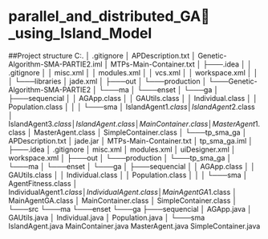 # parallel_and_distributed_GA🧬_using_Island_Model
##Project structure
C:.
│   .gitignore
│   APDescription.txt
│   Genetic-Algorithm-SMA-PARTIE2.iml
│   MTPs-Main-Container.txt
│
├───.idea
│   │   .gitignore
│   │   misc.xml
│   │   modules.xml
│   │   vcs.xml
│   │   workspace.xml
│   │
│   └───libraries
│           jade.xml
│
├───out
│   └───production
│       └───Genetic-Algorithm-SMA-PARTIE2
│           └───ma
│               └───enset
│                   └───ga
│                       ├───sequencial
│                       │       AGApp.class
│                       │       GAUtils.class
│                       │       Individual.class
│                       │       Population.class
│                       │
│                       └───sma
│                               IslandAgent$1.class
│                               IslandAgent$2.class
│                               IslandAgent$3.class
│                               IslandAgent.class
│                               MainContainer.class
│                               MasterAgent$1.class
│                               MasterAgent.class
│                               SimpleContainer.class
│
└───tp_sma_ga
    │   APDescription.txt
    │   jade.jar
    │   MTPs-Main-Container.txt
    │   tp_sma_ga.iml
    │
    ├───.idea
    │       .gitignore
    │       misc.xml
    │       modules.xml
    │       uiDesigner.xml
    │       workspace.xml
    │
    ├───out
    │   └───production
    │       └───tp_sma_ga
    │           └───ma
    │               └───enset
    │                   └───ga
    │                       ├───sequencial
    │                       │       AGApp.class
    │                       │       GAUtils.class
    │                       │       Individual.class
    │                       │       Population.class
    │                       │
    │                       └───sma
    │                               AgentFitness.class
    │                               IndividualAgent$1.class
    │                               IndividualAgent.class
    │                               MainAgentGA$1.class
    │                               MainAgentGA.class
    │                               MainContainer.class
    │                               SimpleContainer.class
    │
    └───src
        └───ma
            └───enset
                └───ga
                    ├───sequencial
                    │       AGApp.java
                    │       GAUtils.java
                    │       Individual.java
                    │       Population.java
                    │
                    └───sma
                            IslandAgent.java
                            MainContainer.java
                            MasterAgent.java
                            SimpleContainer.java
